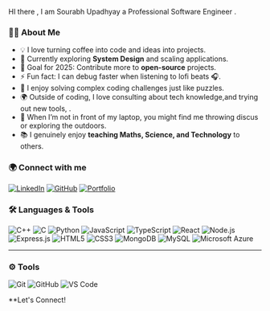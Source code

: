HI there , 
I am Sourabh Upadhyay a Professional Software Engineer .
### 👨‍💻 About Me  

- 💡 I love turning coffee into code and ideas into projects.  
- 🌱 Currently exploring **System Design** and scaling applications.  
- 🎯 Goal for 2025: Contribute more to **open-source** projects.  
- ⚡ Fun fact: I can debug faster when listening to lofi beats 🎧.  
- 🧩 I enjoy solving complex coding challenges just like puzzles.  
- 🌍 Outside of coding, I love consulting about  tech knowledge,and trying out new tools, .  
- 🏐 When I’m not in front of my laptop, you might find me throwing discus or exploring the outdoors.  
- 📚 I genuinely enjoy **teaching Maths, Science, and Technology** to others.


### 🌍 Connect with me
[![LinkedIn](https://img.shields.io/badge/LinkedIn-blue?style=flat&logo=linkedin&logoColor=white)](https://www.linkedin.com/in/sourabh-upadhyay64/)
[![GitHub](https://img.shields.io/badge/GitHub-black?style=flat&logo=github)](https://github.com/Sourabh-Upadhyay64)
[![Portfolio](https://img.shields.io/badge/Portfolio-4285F4?style=flat&logo=google-chrome&logoColor=white)](https://myportfoliosourabh.netlify.app/)


### 🛠️ Languages & Tools  

![C++](https://img.shields.io/badge/C++-00599C?style=for-the-badge&logo=cplusplus&logoColor=white)
![C](https://img.shields.io/badge/C-00599C?style=for-the-badge&logo=c&logoColor=white)
![Python](https://img.shields.io/badge/Python-3776AB?style=for-the-badge&logo=python&logoColor=white)
![JavaScript](https://img.shields.io/badge/JavaScript-F7DF1E?style=for-the-badge&logo=javascript&logoColor=black)
![TypeScript](https://img.shields.io/badge/TypeScript-3178C6?style=for-the-badge&logo=typescript&logoColor=white)
![React](https://img.shields.io/badge/React-20232A?style=for-the-badge&logo=react&logoColor=61DAFB)
![Node.js](https://img.shields.io/badge/Node.js-339933?style=for-the-badge&logo=node.js&logoColor=white)
![Express.js](https://img.shields.io/badge/Express.js-000000?style=for-the-badge&logo=express&logoColor=white)
![HTML5](https://img.shields.io/badge/HTML5-E34F26?style=for-the-badge&logo=html5&logoColor=white)
![CSS3](https://img.shields.io/badge/CSS3-1572B6?style=for-the-badge&logo=css3&logoColor=white)
![MongoDB](https://img.shields.io/badge/MongoDB-4EA94B?style=for-the-badge&logo=mongodb&logoColor=white)
![MySQL](https://img.shields.io/badge/MySQL-4479A1?style=for-the-badge&logo=mysql&logoColor=white)
![Microsoft Azure](https://img.shields.io/badge/Azure-0078D4?style=for-the-badge&logo=microsoft-azure&logoColor=white)

---

### ⚙️ Tools  

![Git](https://img.shields.io/badge/Git-F05032?style=for-the-badge&logo=git&logoColor=white)
![GitHub](https://img.shields.io/badge/GitHub-181717?style=for-the-badge&logo=github&logoColor=white)
![VS Code](https://img.shields.io/badge/VS%20Code-0078d7?style=for-the-badge&logo=visual-studio-code&logoColor=white)


**Let's Connect!
<!--
**Sourabh-Upadhyay64/Sourabh-Upadhyay64** is a ✨ _special_ ✨ repository because its `README.md` (this file) appears on your GitHub profile.

Here are some ideas to get you started:

- 🔭 I’m currently working on ...
- 🌱 I’m currently learning ...
- 👯 I’m looking to collaborate on ...
- 🤔 I’m looking for help with ...
- 💬 Ask me about ...
- 📫 How to reach me: ...
- 😄 Pronouns: ...
- ⚡ Fun fact: ...
-->
